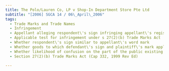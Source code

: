 ```yaml
---
title: The Polo/Lauren Co, LP v Shop-In Department Store Pte Ltd 
subtitle: "[2006] SGCA 14 / 06\_April\_2006"
tags:
  - Trade Marks and Trade Names
  - Infringement
  - Appellant alleging respondent\'s sign infringing appellant\'s registered word mark
  - Applicable test for infringement under s 27(2)(b) Trade Marks Act
  - Whether respondent\'s sign similar to appellant\'s word mark
  - Whether goods to which defendant\'s sign and plaintiff\'s mark applying similar
  - Whether likelihood of confusion on the part of the public existing
  - Section 27(2)(b) Trade Marks Act (Cap 332, 1999 Rev Ed)

---
```


